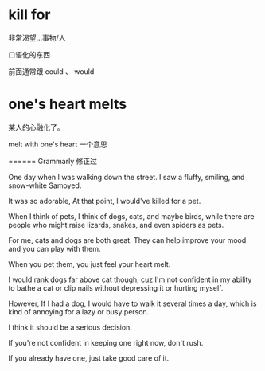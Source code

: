 # kill for

非常渴望...事物/人

口语化的东西

前面通常跟 could 、 would

# one's heart melts

某人的心融化了。

melt with one's heart 一个意思



====== Grammarly 修正过

One day when I was walking down the street. I saw a fluffy, smiling, and snow-white Samoyed.

It was so adorable, At that point, I would've killed for a pet.

When I think of pets, I think of dogs, cats, and maybe birds, while there are people who might raise lizards, snakes, and even spiders as pets.

For me, cats and dogs are both great. They can help improve your mood and you can play with them.

When you pet them, you just feel your heart melt.

I would rank dogs far above cat though, cuz I'm not confident in my ability to bathe a cat or clip nails without depressing it or hurting myself.

However, If I had a dog, I would have to walk it several times a day, which is kind of annoying for a lazy or busy person.

I think it should be a serious decision.

If you're not confident in keeping one right now, don't rush.

If you already have one, just take good care of it. 

